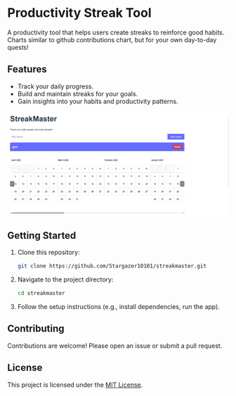 # Productivity Streak Tool

A productivity tool that helps users create streaks to reinforce good habits.
Charts similar to github contributions chart, but for your own day-to-day quests!

## Features

- Track your daily progress.
- Build and maintain streaks for your goals.
- Gain insights into your habits and productivity patterns.

![](images/frontend.png)

## Getting Started

1. Clone this repository:
   ```bash
   git clone https://github.com/Stargazer10101/streakmaster.git
   ```

2. Navigate to the project directory:
   ```bash
   cd streakmaster
   ```

3. Follow the setup instructions (e.g., install dependencies, run the app).

## Contributing

Contributions are welcome! Please open an issue or submit a pull request.

## License

This project is licensed under the [MIT License](LICENSE).
